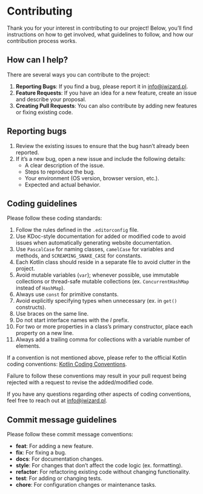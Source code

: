 # Contributing

Thank you for your interest in contributing to our project! Below, you’ll find instructions on how to get involved, what
guidelines to follow, and how our contribution process works.

## How can I help?

There are several ways you can contribute to the project:

1. **Reporting Bugs**: If you find a bug, please report it in [info@jwizard.pl](mailto:info@jwizard.pl).
2. **Feature Requests**: If you have an idea for a new feature, create an issue and describe your proposal.
3. **Creating Pull Requests**: You can also contribute by adding new features or fixing existing code.

## Reporting bugs

1. Review the existing issues to ensure that the bug hasn’t already been reported.
2. If it’s a new bug, open a new issue and include the following details:
	- A clear description of the issue.
	- Steps to reproduce the bug.
	- Your environment (OS version, browser version, etc.).
	- Expected and actual behavior.

## Coding guidelines

Please follow these coding standards:

1. Follow the rules defined in the `.editorconfig` file.
2. Use KDoc-style documentation for added or modified code to avoid issues when automatically generating website
   documentation.
3. Use `PascalCase` for naming classes, `camelCase` for variables and methods, and `SCREAMING_SNAKE_CASE` for constants.
4. Each Kotlin class should reside in a separate file to avoid clutter in the project.
5. Avoid mutable variables (`var`); whenever possible, use immutable collections or thread-safe mutable collections
   (ex. `ConcurrentHashMap` instead of `HashMap`).
6. Always use `const` for primitive constants.
7. Avoid explicitly specifying types when unnecessary (ex. in `get()` constructs).
8. Use braces on the same line.
9. Do not start interface names with the *I* prefix.
10. For two or more properties in a class’s primary constructor, place each property on a new line.
11. Always add a trailing comma for collections with a variable number of elements.

If a convention is not mentioned above, please refer to the official Kotlin coding
conventions: [Kotlin Coding Conventions](https://kotlinlang.org/docs/coding-conventions.html).

Failure to follow these conventions may result in your pull request being rejected with a request to revise the
added/modified code.

If you have any questions regarding other aspects of coding conventions, feel free to reach out
at [info@jwizard.pl](mailto:info@jwizard.pl).

## Commit message guidelines

Please follow these commit message conventions:

- **feat**: For adding a new feature.
- **fix**: For fixing a bug.
- **docs**: For documentation changes.
- **style**: For changes that don’t affect the code logic (ex. formatting).
- **refactor**: For refactoring existing code without changing functionality.
- **test**: For adding or changing tests.
- **chore**: For configuration changes or maintenance tasks.
